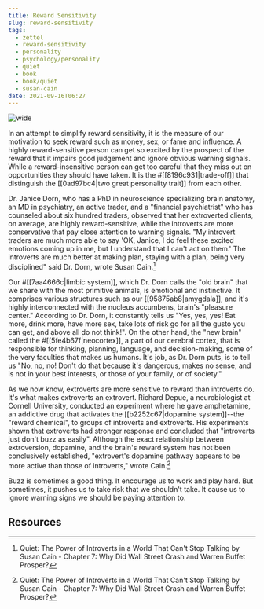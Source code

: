 ```yaml
---
title: Reward Sensitivity
slug: reward-sensitivity
tags:
  - zettel
  - reward-sensitivity
  - personality
  - psychology/personality
  - quiet
  - book
  - book/quiet
  - susan-cain
date: 2021-09-16T06:27
---
```



![wide](https://c.pxhere.com/images/d4/72/ef14442ce7e11ab261060204171a-1452967.jpg!d "image from PxHere (cc)")

In an attempt to simplify reward sensitivity, it is the measure of our
motivation to seek reward such as money, sex, or fame and influence. A highly
reward-sensitive person can get so excited by the prospect of the reward that it
impairs good judgement and ignore obvious warning signals. While
a reward-insensitive person can get too careful that they miss out on
opportunities they should have taken. It is the #[[8196c931|trade-off]] that
distinguish the [[0ad97bc4|two great personality trait]] from each other.

Dr. Janice Dorn, who has a PhD in neuroscience specializing brain anatomy, an MD
in psychiatry, an active trader, and a "financial psychiatrist" who has
counseled about six hundred traders, observed that her extroverted clients, on
average, are highly reward-sensitive, while the introverts are more conservative
that pay close attention to warning signals. "My introvert traders are much more
able to say 'OK, Janice, I do feel these excited emotions coming up in me, but
I understand that I can't act on them.' The introverts are much better at making
plan, staying with a plan, being very disciplined" said Dr. Dorn, wrote Susan
Cain.[^1]

Our #[[7aa4666c|limbic system]], which Dr. Dorn calls the "old brain" that we
share with the most primitive animals, is emotional and instinctive. It
comprises various structures such as our [[95875ab8|amygdala]], and it's highly
interconnected with the nucleus accumbens, brain's "pleasure center." According
to Dr. Dorn, it constantly tells us "Yes, yes, yes! Eat more, drink more, have
more sex, take lots of risk go for all the gusto you can get, and above all do
not think!". On the other hand, the "new brain" called the
#[[5fe4b67f|neocortex]], a part of our cerebral cortex, that is responsible for
thinking, planning, language, and decision-making, some of the very faculties
that makes us humans. It's job, as Dr. Dorn puts, is to tell us "No, no, no!
Don't do that because it's dangerous, makes no sense, and is not in your best
interests, or those of your family, or of society."

As we now know, extroverts are more sensitive to reward than introverts do. It's
what makes extroverts an extrovert. Richard Depue, a neurobiologist at Cornell
University, conducted an experiment where he gave amphetamine, an addictive drug
that activates the [[b2252c67|dopamine system]]--the "reward chemical", to
groups of introverts and extroverts. His experiments shown that extroverts had
stronger response and concluded that "introverts just don't buzz as easily".
Although the exact relationship between extroversion, dopamine, and the brain's
reward system has not been conclusively established, "extrovert's dopamine
pathway appears to be more active than those of introverts," wrote Cain.[^1]

Buzz is sometimes a good thing. It encourage us to work and play hard. But
sometimes, it pushes us to take risk that we shouldn't take. It cause us to
ignore warning signs we should be paying attention to.


## Resources

[^1]: Quiet: The Power of Introverts in a World That Can't Stop Talking by Susan Cain - Chapter 7: Why Did Wall Street Crash and Warren Buffet Prosper?
